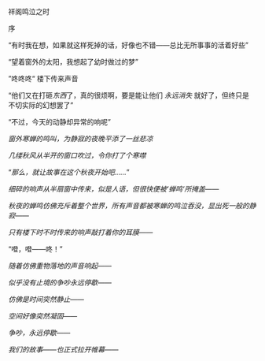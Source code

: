 祥阁鸣泣之时

序

“有时我在想，如果就这样死掉的话，好像也不错——总比无所事事的活着好些”

“望着窗外的太阳，我想起了幼时做过的梦”

”咚咚咚“ 楼下传来声音

“他们又在打砸*东西*了，真的很烦啊，要是能让他们 *永远消失* 就好了，但终只是不切实际的幻想罢了”

“不过，今天的动静却异常的响呢”

*窗外寒蝉的鸣叫，为静寂的夜晚平添了一丝悲凉*

*几缕秋风从半开的窗口吹过，令你打了个寒噤*

“*那么，就让故事在这个秋夜开始吧……*”

*细碎的响声从半扇窗中传来，似是人语，但很快便被‘蝉鸣‘所掩盖——*

*秋夜的蝉鸣仿佛充斥着整个世界，所有声音都被寒蝉的鸣泣吞没，显出死一般的静寂——*

*只有楼下时不时传来的响声敲打着你的耳膜——*

“噔，噔——咚！”

*随着仿佛重物落地的声音响起——*

*似乎没有止境的争吵永远停歇——*

*仿佛是时间突然静止——*

*空间好像突然凝固——*

*争吵，永远停歇——*

*我们的故事——也正式拉开帷幕——*

